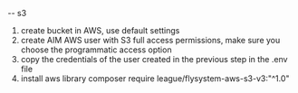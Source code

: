 -- s3
1. create bucket in AWS, use default settings
2. create AIM AWS user with S3 full access permissions, make sure you choose the programmatic access option
3. copy the credentials of the user created in the previous step in the .env file
4. install aws library
    composer require league/flysystem-aws-s3-v3:"^1.0"